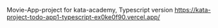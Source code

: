 Movie-App-project for kata-academy, Typescript version
https://kata-project-todo-app1-typescript-ex0ke0f90.vercel.app/